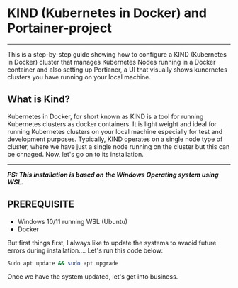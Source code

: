 # **KIND (Kubernetes in Docker) and Portainer-project**
---
This is a step-by-step guide showing how to configure a KIND (Kubernetes in Docker) cluster that manages Kubernetes Nodes running in a Docker container and also setting up Portianer, a UI that visually shows kunernetes clusters you have running on your local machine.
## **What is Kind?**
Kubernetes in Docker, for short known as KIND is a tool for running Kubernetes clusters as docker containers. It is light weight and ideal for running Kubernetes clusters on your local machine especially for test and development purposes. Typically, KIND operates on a single node type of cluster, where we have just a single node running on the cluster but this can be chnaged.
Now, let's go on to its installation.
___
*__PS: This installation is based on the Windows Operating system using WSL.__*

## PREREQUISITE
- Windows 10/11 running WSL (Ubuntu)
- Docker

But first things first, I always like to update the systems to avaoid future errors during installation.... Let's run this code below:

```bash
Sudo apt update && sudo apt upgrade
````

Once we have the system updated, let's get into business.




